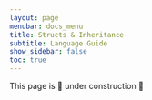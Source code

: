 ```yaml
---
layout: page
menubar: docs_menu
title: Structs & Inheritance
subtitle: Language Guide
show_sidebar: false
toc: true
---
```


This page is 🚧 under construction 🚧
